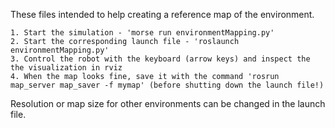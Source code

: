 These files intended to help creating a reference map of the environment.

	1. Start the simulation - 'morse run environmentMapping.py'
	2. Start the corresponding launch file - 'roslaunch environmentMapping.py'
	3. Control the robot with the keyboard (arrow keys) and inspect the the visualization in rviz
	4. When the map looks fine, save it with the command 'rosrun map_server map_saver -f mymap' (before shutting down the launch file!)


Resolution or map size for other environments can be changed in the launch file.